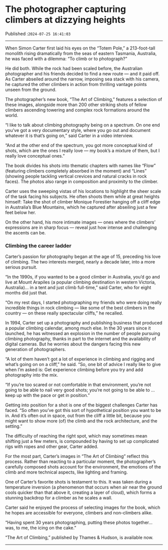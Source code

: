 # The photographer capturing climbers at dizzying heights

Published :`2024-07-25 16:41:03`

---

When Simon Carter first laid his eyes on the “Totem Pole,” a 213-foot-tall monolith rising dramatically from the seas of eastern Tasmania, Australia, he was faced with a dilemma: “To climb or to photograph?”

He did both. While the rock had been scaled before, the Australian photographer and his friends decided to find a new route — and it paid off. As Carter abseiled around the narrow, imposing sea stack with his camera, he captured the other climbers in action from thrilling vantage points unseen from the ground.

The photographer’s new book, “The Art of Climbing,” features a selection of these images, alongside more than 200 other striking shots of fellow climbers ascending towering and complex rock formations around the world.

“I like to talk about climbing photography being on a spectrum. On one end you’ve got a very documentary style, where you go out and document whatever it is that’s going on,” said Carter in a video interview.

“And at the other end of the spectrum, you got more conceptual kind of shots, which are the ones I really love — my book’s a mixture of them, but I really love conceptual ones.”

The book divides his shots into thematic chapters with names like “Flow” (featuring climbers completely absorbed in the moment) and “Lines” (showing people tackling vertical crevices and natural cracks in rock faces). The photos also range in composition and proximity to the climber.

Carter uses the sweeping vistas of his locations to highlight the sheer scale of the task facing his subjects. He often shoots them while at great heights himself: Take the shot of climber Monique Forestier hanging off a cliff edge in Australia’s Blue Mountains, which he captured after abseiling just a few feet below her.

On the other hand, his more intimate images — ones where the climbers’ expressions are in sharp focus — reveal just how intense and challenging the ascents can be.

### Climbing the career ladder

Carter’s passion for photography began at the age of 15, preceding his love of climbing. The two interests merged, nearly a decade later, into a more serious pursuit.

“In the 1990s, if you wanted to be a good climber in Australia, you’d go and live at Mount Arapiles (a popular climbing destination in western Victoria, Australia)… in a tent and just climb full-time,” said Carter, who for eight months did just that.

“On my rest days, I started photographing my friends who were doing really incredible things in rock climbing — like some of the best climbers in the country — on these really spectacular cliffs,” he recalled.

In 1994, Carter set up a photography and publishing business that produced a popular climbing calendar, among much else. In the 30 years since it launched, he has witnessed an explosion in the number of people pursuing climbing photography, thanks in part to the internet and the availability of digital cameras. But he worries about the dangers facing this new generation of photographers.

“A lot of them haven’t got a lot of experience in climbing and rigging and what’s going on on a cliff,” he said. “So, one bit of advice I really like to give when I’m asked is: Get experience climbing before you try and add photography into the mix.

“If you’re too scared or not comfortable in that environment, you’re not going to be able to nail very good shots; you’re not going to be able to … keep up with the pace or get in position.”

Getting into position for a shot is one of the biggest challenges Carter has faced. “So often you’ve got this sort of hypothetical position you want to be in. And it’s often out in space, out from the cliff a little bit, because you might want to show more (of) the climb and the rock architecture, and the setting.”

The difficulty of reaching the right spot, which may sometimes mean shifting just a few meters, is compounded by having to set up complicated rigs with ropes and other gear, Carter added.

For the most part, Carter’s images in “The Art of Climbing” reflect this process. Rather than reacting to a particular moment, the photographer’s carefully composed shots account for the environment, the emotions of the climb and more technical aspects, like lighting and framing.

One of Carter’s favorite shots is testament to this. It was taken during a temperature inversion (a phenomenon that occurs when air near the ground cools quicker than that above it, creating a layer of cloud), which forms a stunning backdrop for a climber as he scales a wall.

Carter said he enjoyed the process of selecting images for the book, which he hopes are accessible for everyone, climbers and non-climbers alike.

“Having spent 30 years photographing, putting these photos together… was, to me, the icing on the cake.”

“The Art of Climbing,” published by Thames & Hudson, is available now.

---

